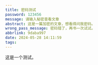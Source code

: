 ```yaml
---
title: 密码测试
password: 123456
message: 请输入秘密查看文章
abstract: 这是一篇加密的文章，想看得问我密码。
wrong_pass_message: 密码错了，再书一次试试。
abbrlink: 9daba997
date: 2024-05-28 14:11:59
tags:
---
```


这是一个测试。
